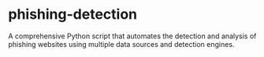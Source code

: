 # phishing-detection
A comprehensive Python script that automates the detection and analysis of phishing websites using multiple data sources and detection engines.
